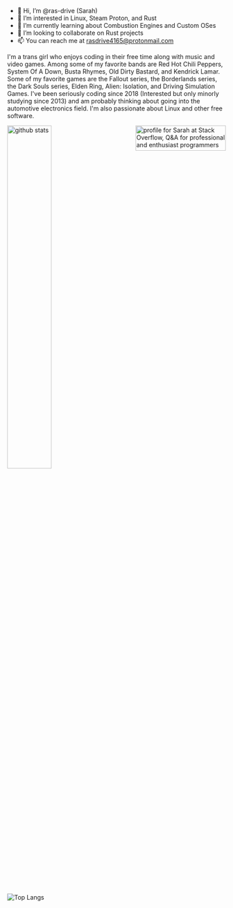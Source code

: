 - 👋 Hi, I’m @ras-drive (Sarah)
- 👀 I’m interested in Linux, Steam Proton, and Rust
- 🌱 I’m currently learning about Combustion Engines and Custom OSes
- 💞️ I’m looking to collaborate on Rust projects
- 📫 You can reach me at rasdrive4165@protonmail.com

I'm a trans girl who enjoys coding in their free time along with music and video games. Among some of my favorite bands are Red Hot Chili Peppers, System Of A Down, Busta Rhymes, Old Dirty Bastard, and Kendrick Lamar. Some of my favorite games are the Fallout series, the Borderlands series, the Dark Souls series, Elden Ring, Alien: Isolation, and Driving Simulation Games. I've been seriously coding since 2018 (Interested but only minorly studying since 2013) and am probably thinking about going into the automotive electronics field. I'm also passionate about Linux and other free software.

<a href="https://stackoverflow.com/users/17483600/sarah"><img src="https://stackoverflow.com/users/flair/17483600.png?theme=dark" width="208" height="58"  align="right" alt="profile for Sarah at Stack Overflow, Q&amp;A for professional and enthusiast programmers" title="profile for Sarah at Stack Overflow, Q&amp;A for professional and enthusiast programmers"></a>

<img src="https://github-readme-stats.vercel.app/api?username=ras-drive&show_icons=true&theme=gotham" alt="github stats" width="45%" align="middle"/>

![Top Langs](https://github-readme-stats.vercel.app/api/top-langs/?username=ras-drive)

<!---
ras-drive/ras-drive is a ✨ special ✨ repository because its `README.md` (this file) appears on your GitHub profile.
You can click the Preview link to take a look at your changes.
--->
